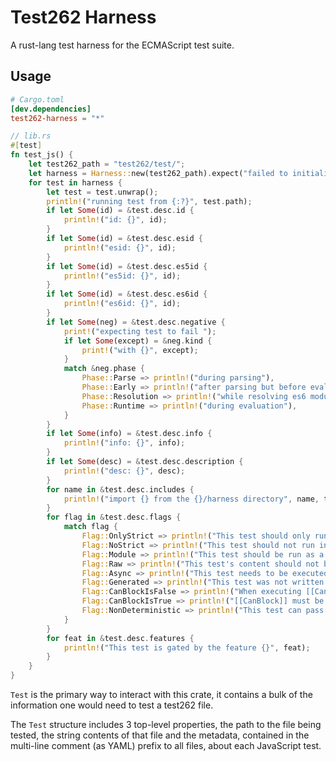 # Test262 Harness
A rust-lang test harness for the ECMAScript test suite.

## Usage
```toml
# Cargo.toml
[dev.dependencies]
test262-harness = "*"
```

```rust
// lib.rs
#[test]
fn test_js() {
    let test262_path = "test262/test/";
    let harness = Harness::new(test262_path).expect("failed to initialize harness");
    for test in harness {
        let test = test.unwrap();
        println!("running test from {:?}", test.path);
        if let Some(id) = &test.desc.id {
            println!("id: {}", id);
        }
        if let Some(id) = &test.desc.esid {
            println!("esid: {}", id);
        }
        if let Some(id) = &test.desc.es5id {
            println!("es5id: {}", id);
        }
        if let Some(id) = &test.desc.es6id {
            println!("es6id: {}", id);
        }
        if let Some(neg) = &test.desc.negative {
            print!("expecting test to fail ");
            if let Some(except) = &neg.kind {
                print!("with {}", except);
            }
            match &neg.phase {
                Phase::Parse => println!("during parsing"),
                Phase::Early => println!("after parsing but before evaluation"),
                Phase::Resolution => println!("while resolving es6 modules"),
                Phase::Runtime => println!("during evaluation"),
            }
        }
        if let Some(info) = &test.desc.info {
            println!("info: {}", info);
        }
        if let Some(desc) = &test.desc.description {
            println!("desc: {}", desc);
        }
        for name in &test.desc.includes {
            println!("import {} from the {}/harness directory", name, test262_path);
        }
        for flag in &test.desc.flags {
            match flag {
                Flag::OnlyStrict => println!("This test should only run in strict mode"),
                Flag::NoStrict => println!("This test should not run in strict mode"),
                Flag::Module => println!("This test should be run as a module only"),
                Flag::Raw => println!("This test's content should not be altered and run as not-strict only"),
                Flag::Async => println!("This test needs to be executed asynchronously"),
                Flag::Generated => println!("This test was not written by hand"),
                Flag::CanBlockIsFalse => println!("When executing [[CanBlock]] must be false"),
                Flag::CanBlockIsTrue => println!("[[CanBlock]] must be true"),
                Flag::NonDeterministic => println!("This test can pass in more than one way"),
            }
        }
        for feat in &test.desc.features {
            println!("This test is gated by the feature {}", feat);
        }
    }
}
```

`Test` is the primary way to interact with this crate, it contains
a bulk of the information one would need to test a test262 file.

The `Test` structure includes 3 top-level properties, the path 
to the file being tested, the string contents of that file and
the metadata, contained in the multi-line comment (as YAML) prefix
to all files, about each JavaScript test.


